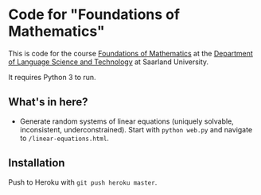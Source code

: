 # Code for "Foundations of Mathematics"

This is code for the course [Foundations of Mathematics](https://coli-saar.github.io/math20/) at the [Department of Language Science and Technology](https://www.lst.uni-saarland.de/en/) at Saarland University.

It requires Python 3 to run.

## What's in here?

* Generate random systems of linear equations (uniquely solvable, inconsistent, underconstrained). Start with `python web.py` and navigate to `/linear-equations.html`.


## Installation

Push to Heroku with `git push heroku master`.


